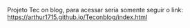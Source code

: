 Projeto Tec on blog, para acessar seria somente seguir o link: https://arthur1715.github.io/Teconblog/index.html
